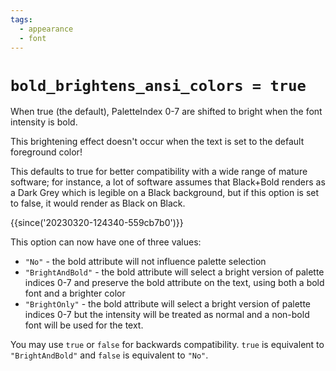 ```yaml
---
tags:
  - appearance
  - font
---
```

# `bold_brightens_ansi_colors = true`

When true (the default), PaletteIndex 0-7 are shifted to bright when the font
intensity is bold.

This brightening effect doesn't occur when the text is set
to the default foreground color!

This defaults to true for better compatibility with a wide
range of mature software; for instance, a lot of software
assumes that Black+Bold renders as a Dark Grey which is
legible on a Black background, but if this option is set to
false, it would render as Black on Black.

{{since('20230320-124340-559cb7b0')}}

This option can now have one of three values:

* `"No"` - the bold attribute will not influence palette selection
* `"BrightAndBold"` - the bold attribute will select a bright version of palette indices 0-7 and preserve the bold attribute on the text, using both a bold font and a brighter color
* `"BrightOnly"` - the bold attribute will select a bright version of palette indices 0-7 but the intensity will be treated as normal and a non-bold font will be used for the text.

You may use `true` or `false` for backwards compatibility.  `true` is
equivalent to `"BrightAndBold"` and `false` is equivalent to `"No"`.

